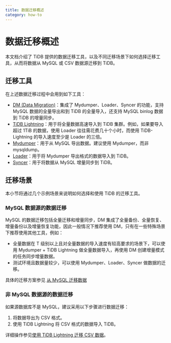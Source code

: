 ```yaml
---
title: 数据迁移概述
category: how-to
---
```


# 数据迁移概述

本文档介绍了 TiDB 提供的数据迁移工具，以及不同迁移场景下如何选择迁移工具，从而将数据从 MySQL 或 CSV 数据源迁移到 TiDB。

## 迁移工具

在上述数据迁移过程中会用到如下工具：

- [DM (Data Migration)](/dev/reference/tools/data-migration/overview.md)：集成了 Mydumper、Loader、Syncer 的功能，支持 MySQL 数据的全量导出和到 TiDB 的全量导入，还支持 MySQL binlog 数据到 TiDB 的增量同步。
- [TiDB Lightning](/dev/reference/tools/tidb-lightning/overview.md)：用于将全量数据高速导入到 TiDB 集群。例如，如果要导入超过 1TiB 的数据，使用 Loader 往往需花费几十个小时，而使用 TiDB-Lightning 的导入速度至少是 Loader 的三倍。
- [Mydumper](/dev/reference/tools/mydumper.md)：用于从 MySQL 导出数据。建议使用 Mydumper，而非 mysqldump。
- [Loader](/dev/reference/tools/loader.md)：用于将 Mydumper 导出格式的数据导入到 TiDB。
- [Syncer](/dev/reference/tools/syncer.md)：用于将数据从 MySQL 增量同步到 TiDB。

## 迁移场景

本小节将通过几个示例场景来说明如何选择和使用 TiDB 的迁移工具。

### MySQL 数据源的数据迁移

MySQL 的数据迁移包括全量迁移和增量同步，DM 集成了全量备份、全量恢复、增量备份以及增量恢复功能，因此一般情况下推荐使用 DM，只有在一些特殊场景下推荐使用其他工具，例如：

- 全量数据在 T 级别以上且对全量数据的导入速度有较高要求的场景下，可以使用 Mydumper + TiDB Lightning 做全量数据导入，再使用 DM 创建增量模式的任务同步增量数据。
- 测试环境且数据量较少，可以使用 Mydumper、Loader、Syncer 做数据的迁移。

具体的迁移方案参见 [从 MySQL 迁移数据](/dev/how-to/migrate/from-mysql.md)

### 非 MySQL 数据源的数据迁移

如果源数据库不是 MySQL，建议采用以下步骤进行数据迁移：

1. 将数据导出为 CSV 格式。
2. 使用 TiDB Lightning 将 CSV 格式的数据导入 TiDB。

详细操作参见[使用 TiDB Lightning 迁移 CSV 数据](/dev/reference/tools/tidb-lightning/csv.md)。
